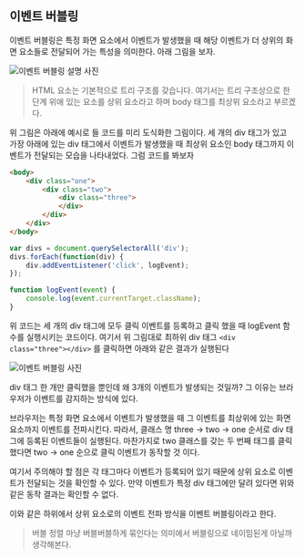 ## 이벤트 버블링

이벤트 버블링은 특정 화면 요소에서 이벤트가 발생했을 때 해당 이벤트가 더 상위의 화면 요소들로 전달되어 가는 특성을 의미한다. 아래 그림을 보자.

![이벤트 버블링 설명 사진](https://joshua1988.github.io/images/posts/web/javascript/event/event-bubble.png)

> HTML 요소는 기본적으로 트리 구조를 갖습니다. 여기서는 트리 구조상으로 한 단계 위애 있는 요소를 상위 요소라고 하며 body 태그를 최상위 요소라고 부르겠다.

위 그림은 아래에 예시로 들 코드를 미리 도식화한 그림이다. 세 개의 div 태그가 있고 가장 아래에 있는 div 태그에서 이벤트가 발생했을 때 최상위 요소인 body 태그까지 이벤트가 전달되는 모습을 나타내었다. 그럼 코드를 봐보자

```html
<body>
	<div class="one">
		<div class="two">
			<div class="three">
			</div>
		</div>
	</div>
</body>
```

```js
var divs = document.querySelectorAll('div');
divs.forEach(function(div) {
	div.addEventListener('click', logEvent);
});

function logEvent(event) {
	console.log(event.currentTarget.className);
}
```

위 코드는 세 개의 div 태그에 모두 클릭 이벤트를 등록하고 클릭 했을 때 logEvent 함수를 실행시키는 코드이다. 여기서 위 그림대로 최하위 div 태그 `<div class="three"></div>` 를 클릭하면 아래와 같은 결과가 실행된다

![이벤트 버블링 사진](https://joshua1988.github.io/images/posts/web/javascript/event/event-bubble-log.png)

div 태그 한 개만 클릭했을 뿐인데 왜 3개의 이벤트가 발생되는 것일까? 그 이유는 브라우저가 이벤트를 감지하는 방식에 있다.

브라우저는 특정 화면 요소에서 이벤트가 발생했을 때 그 이벤트를 최상위에 있는 화면 요소까지 이벤트를 전파시킨다. 따라서, 클래스 명 three -> two -> one 순서로 div 태그에 등록된 이벤트들이 실행된다. 마찬가지로 two 클래스를 갖는 두 번째 태그를 클릭했다면 two -> one 순으로 클릭 이벤트가 동작할 것 이다.

여기서 주의해야 할 점은 각 태그마다 이벤트가 등록되어 있기 때문에 상위 요소로 이벤트가 전달되는 것을 확인할 수 있다. 만약 이벤트가 특정 div 태그에만 달려 있다면 위와 같은 동작 결과는 확인할 수 없다.

이와 같은 하위에서 상위 요소로의 이벤트 전파 방식을 이벤트 버블링이라고 한다.

> 버블 정렬 마냥 버블버블하게 묶인다는 의미에서 버블링으로 네이밈된게 아닐까 생각해본다.